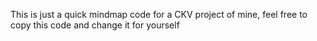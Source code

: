 This is just a quick mindmap code for a CKV project of mine, feel free to copy this code and change it for yourself
